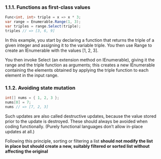 ### 1.1.1. Functions as first-class values

```csharp
Func<int, int> triple = x => x * 3;
var range = Enumerable.Range(1, 3);
var triples = range.Select(triple);
triples // => [3, 6, 9]
```

In this example, you start by declaring a function that returns the triple of a given integer and
assigning it to the variable triple. You then use Range to create an IEnumerable<int> with the
values [1, 2, 3]. 

You then invoke Select (an extension method on IEnumerable), giving it the
range and the triple function as arguments; this creates a new IEnumerable containing the
elements obtained by applying the triple function to each element in the input range.

### 1.1.2. Avoiding state mutation

```csharp
int[] nums = { 1, 2, 3 };
nums[0] = 7;
nums // => [7, 2, 3]
```

Such updates are also called destructive updates, because the value stored prior to the update is
destroyed. These should always be avoided when coding functionally. (Purely functional
languages don’t allow in-place updates at all.)

Following this principle, sorting or filtering a list **should not modify the list in place but should
create a new, suitably filtered or sorted list without affecting the original**
